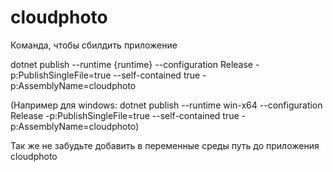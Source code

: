 # cloudphoto
Команда, чтобы сбилдить приложение

dotnet publish --runtime {runtime} --configuration Release -p:PublishSingleFile=true --self-contained true -p:AssemblyName=cloudphoto

(Например для windows: dotnet publish --runtime win-x64 --configuration Release -p:PublishSingleFile=true --self-contained true -p:AssemblyName=cloudphoto)

Так же не забудьте добавить в переменные среды путь до приложения cloudphoto
